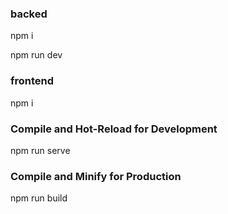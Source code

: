 ### backed

npm i

npm run dev

### frontend

npm i

### Compile and Hot-Reload for Development

npm run serve

### Compile and Minify for Production

npm run build

